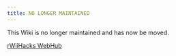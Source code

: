 ```yaml
---
title: NO LONGER MAINTAINED
---
```


This Wiki is no longer maintained and has now be moved.

[rWiiHacks WebHub](https://www.rwiihacks.com)